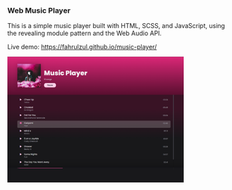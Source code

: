 ### Web Music Player

This is a simple music player built with HTML, SCSS, and JavaScript, using the revealing module pattern and the Web Audio API.

Live demo: https://fahrulzul.github.io/music-player/

<img src="./images/screen-display.png" width="400"/>
